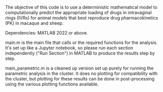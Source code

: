 The objective of this code is to use a deterministic mathematical model to computationally predict the appropriate loading of drugs in intravaginal rings (IVRs) for animal models that best reproduce drug pharmacokinetics (PK) in macaque and sheep.

Dependencies: MATLAB 2022 or above. 

main.m is the main file that calls or the required functions for the analysis. It's set up like a Jupyter notebook, so please run each section independently ("Run Section") in MATLAB to produce the results step by step.

main_parametric.m is a cleaned up version set up purely for running the parametric analysis in the cluster. It does no plotting for compatibility with the cluster, but plotting for these results can be done in post-processing using the various plotting functions available.

